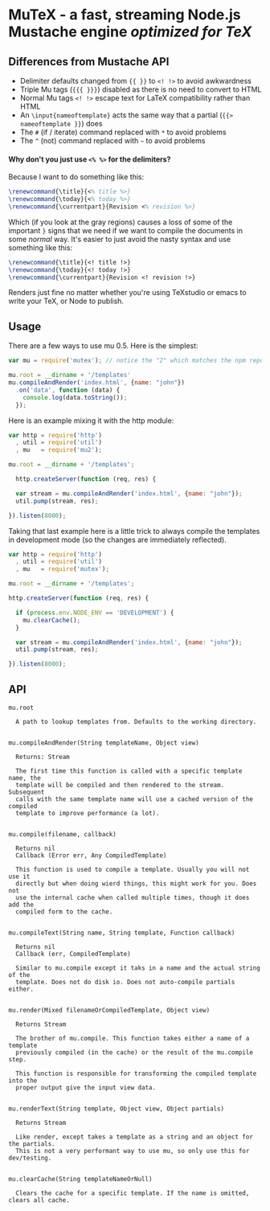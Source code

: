 # MuTeX - a fast, streaming Node.js Mustache engine *optimized for TeX*

## Differences from Mustache API

- Delimiter defaults changed from `{{ }}` to `<! !>` to avoid awkwardness
- Triple Mu tags (`{{{ }}}`) disabled as there is no need to convert to HTML
- Normal Mu tags `<! !>` escape text for LaTeX compatibility rather than HTML
- An `\input{nameoftemplate}` acts the same way that a partial (`{{> nameoftemplate }}`) does
- The `#` (if / iterate) command replaced with `*` to avoid problems
- The `^` (not) command replaced with `~` to avoid problems

#### Why don't you just use `<% %>` for the delimiters?
Because I want to do something like this:
``` tex
\renewcommand{\title}{<% title %>}
\renewcommand{\today}{<% today %>}
\renewcommand{\currentpart}{Revision <% revision %>}
```
Which (if you look at the gray regions) causes a loss of some of the important `}` signs that we need if we want to compile the documents in some *normal* way.  It's easier to just avoid the nasty syntax and use something like this:
``` tex
\renewcommand{\title}{<! title !>}
\renewcommand{\today}{<! today !>}
\renewcommand{\currentpart}{Revision <! revision !>}
```
Renders just fine no matter whether you're using TeXstudio or emacs to write your TeX, or Node to publish.

## Usage

There are a few ways to use mu 0.5. Here is the simplest:
```javascript
var mu = require('mutex'); // notice the "2" which matches the npm repo, sorry..

mu.root = __dirname + '/templates'
mu.compileAndRender('index.html', {name: "john"})
  .on('data', function (data) {
    console.log(data.toString());
  });
```
Here is an example mixing it with the http module:
```javascript
var http = require('http')
  , util = require('util')
  , mu   = require('mu2');

mu.root = __dirname + '/templates';

  http.createServer(function (req, res) {

  var stream = mu.compileAndRender('index.html', {name: "john"});
  util.pump(stream, res);

}).listen(8000);
```
Taking that last example here is a little trick to always compile the templates
in development mode (so the changes are immediately reflected).
```javascript
var http = require('http')
  , util = require('util')
  , mu   = require('mutex');

mu.root = __dirname + '/templates';

http.createServer(function (req, res) {

  if (process.env.NODE_ENV == 'DEVELOPMENT') {
    mu.clearCache();
  }

  var stream = mu.compileAndRender('index.html', {name: "john"});
  util.pump(stream, res);

}).listen(8000);
```
## API

    mu.root

      A path to lookup templates from. Defaults to the working directory.


    mu.compileAndRender(String templateName, Object view)

      Returns: Stream

      The first time this function is called with a specific template name, the
      template will be compiled and then rendered to the stream. Subsequent
      calls with the same template name will use a cached version of the compiled
      template to improve performance (a lot).


    mu.compile(filename, callback)

      Returns nil
      Callback (Error err, Any CompiledTemplate)

      This function is used to compile a template. Usually you will not use it
      directly but when doing wierd things, this might work for you. Does not
      use the internal cache when called multiple times, though it does add the
      compiled form to the cache.


    mu.compileText(String name, String template, Function callback)

      Returns nil
      Callback (err, CompiledTemplate)

      Similar to mu.compile except it taks in a name and the actual string of the
      template. Does not do disk io. Does not auto-compile partials either.


    mu.render(Mixed filenameOrCompiledTemplate, Object view)

      Returns Stream

      The brother of mu.compile. This function takes either a name of a template
      previously compiled (in the cache) or the result of the mu.compile step.

      This function is responsible for transforming the compiled template into the
      proper output give the input view data.


    mu.renderText(String template, Object view, Object partials)

      Returns Stream

      Like render, except takes a template as a string and an object for the partials.
      This is not a very performant way to use mu, so only use this for dev/testing.


    mu.clearCache(String templateNameOrNull)

      Clears the cache for a specific template. If the name is omitted, clears all cache.



